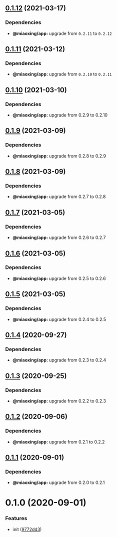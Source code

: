 ## [0.1.12](https://github.com/miaoxing/link-to/compare/v0.1.11...v0.1.12) (2021-03-17)





### Dependencies

* **@miaoxing/app:** upgrade from `0.2.11` to `0.2.12`

## [0.1.11](https://github.com/miaoxing/link-to/compare/v0.1.10...v0.1.11) (2021-03-12)





### Dependencies

* **@miaoxing/app:** upgrade from `0.2.10` to `0.2.11`

## [0.1.10](https://github.com/miaoxing/link-to/compare/v0.1.9...v0.1.10) (2021-03-10)





### Dependencies

* **@miaoxing/app:** upgrade from 0.2.9 to 0.2.10

## [0.1.9](https://github.com/miaoxing/link-to/compare/v0.1.8...v0.1.9) (2021-03-09)





### Dependencies

* **@miaoxing/app:** upgrade from 0.2.8 to 0.2.9

## [0.1.8](https://github.com/miaoxing/link-to/compare/v0.1.7...v0.1.8) (2021-03-09)





### Dependencies

* **@miaoxing/app:** upgrade from 0.2.7 to 0.2.8

## [0.1.7](https://github.com/miaoxing/link-to/compare/v0.1.6...v0.1.7) (2021-03-05)





### Dependencies

* **@miaoxing/app:** upgrade from 0.2.6 to 0.2.7

## [0.1.6](https://github.com/miaoxing/link-to/compare/v0.1.5...v0.1.6) (2021-03-05)





### Dependencies

* **@miaoxing/app:** upgrade from 0.2.5 to 0.2.6

## [0.1.5](https://github.com/miaoxing/link-to/compare/v0.1.4...v0.1.5) (2021-03-05)





### Dependencies

* **@miaoxing/app:** upgrade from 0.2.4 to 0.2.5

## [0.1.4](https://github.com/miaoxing/link-to/compare/v0.1.3...v0.1.4) (2020-09-27)





### Dependencies

* **@miaoxing/app:** upgrade from 0.2.3 to 0.2.4

## [0.1.3](https://github.com/miaoxing/link-to/compare/v0.1.2...v0.1.3) (2020-09-25)





### Dependencies

* **@miaoxing/app:** upgrade from 0.2.2 to 0.2.3

## [0.1.2](https://github.com/miaoxing/link-to/compare/v0.1.1...v0.1.2) (2020-09-06)





### Dependencies

* **@miaoxing/app:** upgrade from 0.2.1 to 0.2.2

## [0.1.1](https://github.com/miaoxing/link-to/compare/v0.1.0...v0.1.1) (2020-09-01)





### Dependencies

* **@miaoxing/app:** upgrade from 0.2.0 to 0.2.1

# 0.1.0 (2020-09-01)


### Features

* init ([9772dd3](https://github.com/miaoxing/link-to/commit/9772dd30d99ba645cd32c4c8f54c7384ff4e9901))
